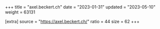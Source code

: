+++
title = "axel.beckert.ch"
date = "2023-01-31"
updated = "2023-05-10"
weight = 63131

[extra]
source = "https://axel.beckert.ch/"
ratio = 44
size = 62
+++
